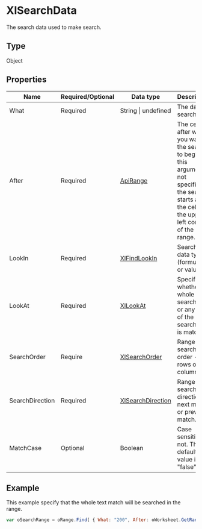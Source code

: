# XlSearchData

The search data used to make search.

## Type

Object

## Properties

| **Name** | **Required/Optional** | **Data type** | **Description** |
| ------------- | ------------- | ------------- | ------------- |
| What | Required | String &#124; undefined | The data to search for. |
| After | Required | [ApiRange](../ApiRange.md) | The cell after which you want the search to begin. If this argument is not specified, the search starts after the cell in the upper-left corner of the range. |
| LookIn | Required | [XlFindLookIn](./XlFindLookIn.md) | Search data type (formulas or values). |
| LookAt | Required | [XlLookAt](./XlLookAt.md) | Specifies whether the whole search text or any part of the search text is matched. |
| SearchOrder | Require  | [XlSearchOrder](./XlSearchOrder.md) | Range search order - by rows or by columns. |
| SearchDirection | Required | [XlSearchDirection](./XlSearchDirection.md) | Range search direction - next match or previous match. |
| MatchCase | Optional | Boolean | Case sensitive or not. The default value is "false". |

## Example

This example specify that the whole text match will be searched in the range.

```javascript
var oSearchRange = oRange.Find( { What: "200", After: oWorksheet.GetRange("B1"), LookIn: "xlValues", LookAt: "xlWhole",	SearchOrder: "xlByColumns", SearchDirection: "xlNext", MatchCase: true } );
```